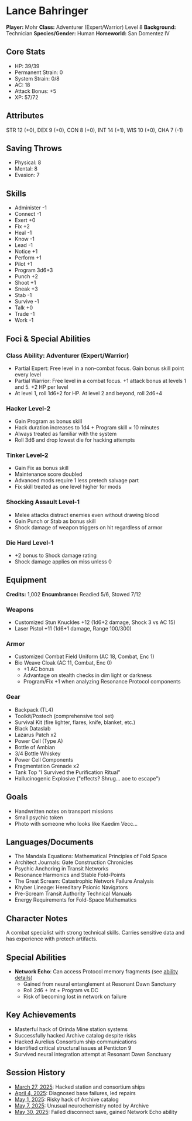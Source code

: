 # Lance Bahringer
**Player:** Mohr
**Class:** Adventurer (Expert/Warrior) Level 8
**Background:** Technician
**Species/Gender:** Human
**Homeworld:** San Domentez IV

## Core Stats
- HP: 39/39
- Permanent Strain: 0
- System Strain: 0/8
- AC: 18
- Attack Bonus: +5
- XP: 57/72

## Attributes
STR 12 (+0), DEX 9 (+0), CON 8 (+0), INT 14 (+1), WIS 10 (+0), CHA 7 (-1)

## Saving Throws
- Physical: 8
- Mental: 8
- Evasion: 7

## Skills
- Administer -1
- Connect -1
- Exert +0
- Fix +2
- Heal -1
- Know -1
- Lead -1
- Notice +1
- Perform +1
- Pilot +1
- Program 3d6+3
- Punch +2
- Shoot +1
- Sneak +3
- Stab -1
- Survive -1
- Talk +0
- Trade -1
- Work -1

## Foci & Special Abilities
### Class Ability: Adventurer (Expert/Warrior)
- Partial Expert: Free level in a non-combat focus. Gain bonus skill point every level
- Partial Warrior: Free level in a combat focus. +1 attack bonus at levels 1 and 5. +2 HP per level
- At level 1, roll 1d6+2 for HP. At level 2 and beyond, roll 2d6+4

### Hacker Level-2
- Gain Program as bonus skill
- Hack duration increases to 1d4 + Program skill × 10 minutes
- Always treated as familiar with the system
- Roll 3d6 and drop lowest die for hacking attempts

### Tinker Level-2
- Gain Fix as bonus skill
- Maintenance score doubled
- Advanced mods require 1 less pretech salvage part
- Fix skill treated as one level higher for mods

### Shocking Assault Level-1
- Melee attacks distract enemies even without drawing blood
- Gain Punch or Stab as bonus skill
- Shock damage of weapon triggers on hit regardless of armor

### Die Hard Level-1
- +2 bonus to Shock damage rating
- Shock damage applies on miss unless 0

## Equipment
**Credits:** 1,002
**Encumbrance:** Readied 5/6, Stowed 7/12

### Weapons
- Customized Stun Knuckles +12 (1d6+2 damage, Shock 3 vs AC 15)
- Laser Pistol +11 (1d6+1 damage, Range 100/300)

### Armor
- Customized Combat Field Uniform (AC 18, Combat, Enc 1)
- Bio Weave Cloak (AC 11, Combat, Enc 0)
  - +1 AC bonus
  - Advantage on stealth checks in dim light or darkness
  - Program/Fix +1 when analyzing Resonance Protocol components

### Gear
- Backpack (TL4)
- Toolkit/Postech (comprehensive tool set)
- Survival Kit (fire lighter, flares, knife, blanket, etc.)
- Black Dataslab
- Lazarus Patch x2
- Power Cell (Type A)
- Bottle of Ambian
- 3/4 Bottle Whiskey
- Power Cell Components
- Fragmentation Grenade x2
- Tank Top "I Survived the Purification Ritual"
- Hallucinogenic Explosive ("effects? Shrug... aoe to escape")

## Goals
- Handwritten notes on transport missions
- Small psychic token
- Photo with someone who looks like Kaedim Vecc...

## Languages/Documents
- The Mandala Equations: Mathematical Principles of Fold Space
- Architect Journals: Gate Construction Chronicles
- Psychic Anchoring in Transit Networks
- Resonance Harmonics and Stable Fold-Points
- The Great Scream: Catastrophic Network Failure Analysis
- Khyber Lineage: Hereditary Psionic Navigators
- Pre-Scream Transit Authority Technical Manuals
- Energy Requirements for Fold-Space Mathematics

## Character Notes
A combat specialist with strong technical skills. Carries sensitive data and has experience with pretech artifacts.

## Special Abilities
- **Network Echo**: Can access Protocol memory fragments (see [ability details](../abilities/network-echo.md))
  - Gained from neural entanglement at Resonant Dawn Sanctuary
  - Roll 2d6 + Int + Program vs DC
  - Risk of becoming lost in network on failure

## Key Achievements
- Masterful hack of Orinda Mine station systems
- Successfully hacked Archive catalog despite risks
- Hacked Aurelius Consortium ship communications
- Identified critical structural issues at Penticton 9
- Survived neural integration attempt at Resonant Dawn Sanctuary

## Session History
- [March 27, 2025](../sessions/2025-03-27-orinda-mine-rescue.md): Hacked station and consortium ships
- [April 4, 2025](../sessions/2025-04-04-penticton-9.md): Diagnosed base failures, led repairs
- [May 1, 2025](../sessions/2025-05-01-archive-arrival.md): Risky hack of Archive catalog
- [May 7, 2025](../sessions/2025-05-07-archive-experience.md): Unusual neurochemistry noted by Archive
- [May 30, 2025](../sessions/2025-05-30-resonant-dawn-sanctuary.md): Failed disconnect save, gained Network Echo ability